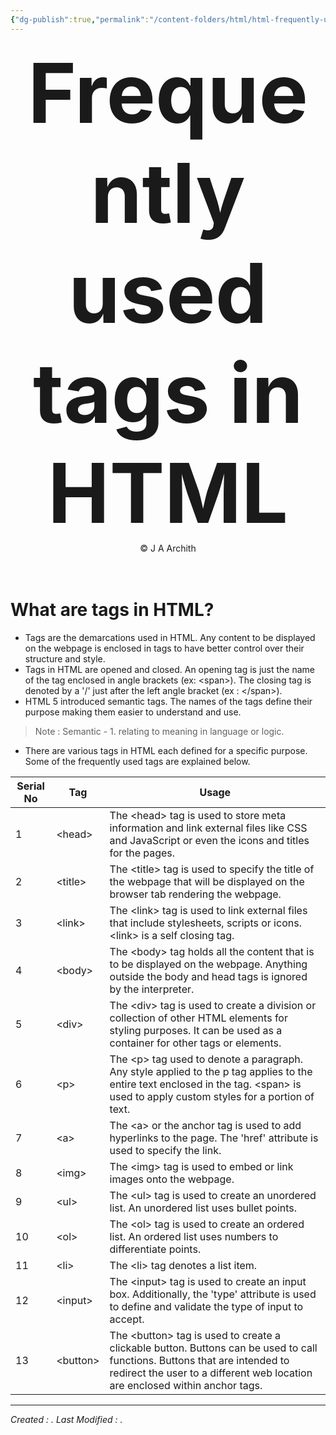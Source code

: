 ```yaml
---
{"dg-publish":true,"permalink":"/content-folders/html/html-frequently-used-tags/","dgShowToc":true}
---
```



<center>
<span style="font-size:3.3vh; font-weight: bold;">Frequently used tags in HTML</span>
<br>
<span>&copy J A Archith</span>
</center>
<br>
<br>

# What are tags in HTML?

- Tags are the demarcations used in HTML. Any content to be displayed on the webpage is enclosed in tags to have better control over their structure and style. 
- Tags in HTML are opened and closed. An opening tag is just the name of the tag enclosed in angle brackets (ex: \<span\>). The closing tag is denoted by a '/' just after the left angle bracket (ex : \</span>).
- HTML 5 introduced semantic tags. The names of the tags define their purpose making them easier to understand and use.

> Note : Semantic - 1. relating to meaning in language or logic.

- There are various tags in HTML each defined for a specific purpose. Some of the frequently used tags are explained below.


| **Serial No** | **Tag**   | **Usage**                                                                                                                                                                                                  |
| ------------- | --------- | ---------------------------------------------------------------------------------------------------------------------------------------------------------------------------------------------------------- |
| 1             | \<head>   | The \<head> tag is used to store meta information and link external files like CSS and JavaScript or even the icons and titles for the pages.                                                              |
| 2             | \<title>  | The \<title> tag is used to specify the title of the webpage that will be displayed on the browser tab rendering the webpage.                                                                              |
| 3             | \<link>   | The \<link> tag is used to link external files that include stylesheets, scripts or icons. \<link> is a self closing tag.                                                                                  |
| 4             | \<body>   | The \<body> tag holds all the content that is to be displayed on the webpage. Anything outside the body and head tags is ignored by the interpreter.                                                       |
| 5             | \<div>    | The \<div> tag is used to create a division or collection of other HTML elements for styling purposes. It can be used as a container for other tags or elements.                                           |
| 6             | \<p>      | The \<p> tag used to denote a paragraph. Any style applied to the p tag applies to the entire text enclosed in the tag. \<span> is used to apply custom styles for a portion of text.                      |
| 7             | \<a>      | The \<a> or the anchor tag is used to add hyperlinks to the page. The 'href' attribute is used to specify the link.                                                                                        |
| 8             | \<img>    | The \<img> tag is used to embed or link images onto the webpage.                                                                                                                                           |
| 9             | \<ul>     | The \<ul> tag is used to create an unordered list. An unordered list uses bullet points.                                                                                                                   |
| 10            | \<ol>     | The \<ol> tag is used to create an ordered list. An ordered list uses numbers to differentiate points.                                                                                                     |
| 11            | \<li>     | The \<li> tag denotes a list item.                                                                                                                                                                         |
| 12            | \<input>  | The \<input> tag is used to create an input box. Additionally, the 'type' attribute is used to define and validate the type of input to accept.                                                            |
| 13            | \<button> | The \<button> tag is used to create a clickable button. Buttons can be used to call functions. Buttons that are intended to redirect the user to a different web location are enclosed within anchor tags. |




---
*Created : .*
*Last Modified : .*